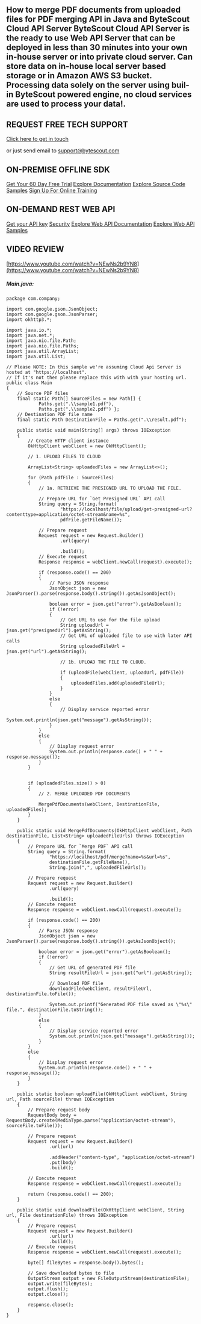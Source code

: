 ## How to merge PDF documents from uploaded files for PDF merging API in Java and ByteScout Cloud API Server ByteScout Cloud API Server is the ready to use Web API Server that can be deployed in less than 30 minutes into your own in-house server or into private cloud server. Can store data on in-house local server based storage or in Amazon AWS S3 bucket. Processing data solely on the server using buil-in ByteScout powered engine, no cloud services are used to process your data!.

## REQUEST FREE TECH SUPPORT

[Click here to get in touch](https://bytescout.zendesk.com/hc/en-us/requests/new?subject=ByteScout%20Cloud%20API%20Server%20Question)

or just send email to [support@bytescout.com](mailto:support@bytescout.com?subject=ByteScout%20Cloud%20API%20Server%20Question) 

## ON-PREMISE OFFLINE SDK 

[Get Your 60 Day Free Trial](https://bytescout.com/download/web-installer?utm_source=github-readme)
[Explore Documentation](https://bytescout.com/documentation/index.html?utm_source=github-readme)
[Explore Source Code Samples](https://github.com/bytescout/ByteScout-SDK-SourceCode/)
[Sign Up For Online Training](https://academy.bytescout.com/)


## ON-DEMAND REST WEB API

[Get your API key](https://app.pdf.co/signup?utm_source=github-readme)
[Security](https://pdf.co/security)
[Explore Web API Documentation](https://apidocs.pdf.co?utm_source=github-readme)
[Explore Web API Samples](https://github.com/bytescout/ByteScout-SDK-SourceCode/tree/master/PDF.co%20Web%20API)

## VIDEO REVIEW

[https://www.youtube.com/watch?v=NEwNs2b9YN8](https://www.youtube.com/watch?v=NEwNs2b9YN8)




<!-- code block begin -->

##### **Main.java:**
    
```
package com.company;

import com.google.gson.JsonObject;
import com.google.gson.JsonParser;
import okhttp3.*;

import java.io.*;
import java.net.*;
import java.nio.file.Path;
import java.nio.file.Paths;
import java.util.ArrayList;
import java.util.List;

// Please NOTE: In this sample we're assuming Cloud Api Server is hosted at "https://localhost". 
// If it's not then please replace this with with your hosting url.
public class Main
{
    // Source PDF files
    final static Path[] SourceFiles = new Path[] {
            Paths.get(".\\sample1.pdf"),
            Paths.get(".\\sample2.pdf") };
    // Destination PDF file name
    final static Path DestinationFile = Paths.get(".\\result.pdf");

    public static void main(String[] args) throws IOException
    {
        // Create HTTP client instance
        OkHttpClient webClient = new OkHttpClient();

        // 1. UPLOAD FILES TO CLOUD

        ArrayList<String> uploadedFiles = new ArrayList<>();

        for (Path pdfFile : SourceFiles)
        {
            // 1a. RETRIEVE THE PRESIGNED URL TO UPLOAD THE FILE.

            // Prepare URL for `Get Presigned URL` API call
            String query = String.format(
                    "https://localhost/file/upload/get-presigned-url?contenttype=application/octet-stream&name=%s",
                    pdfFile.getFileName());

            // Prepare request
            Request request = new Request.Builder()
                    .url(query)
                    
                    .build();
            // Execute request
            Response response = webClient.newCall(request).execute();

            if (response.code() == 200)
            {
                // Parse JSON response
                JsonObject json = new JsonParser().parse(response.body().string()).getAsJsonObject();

                boolean error = json.get("error").getAsBoolean();
                if (!error)
                {
                    // Get URL to use for the file upload
                    String uploadUrl = json.get("presignedUrl").getAsString();
                    // Get URL of uploaded file to use with later API calls
                    String uploadedFileUrl = json.get("url").getAsString();

                    // 1b. UPLOAD THE FILE TO CLOUD.

                    if (uploadFile(webClient, uploadUrl, pdfFile))
                    {
                        uploadedFiles.add(uploadedFileUrl);
                    }
                }
                else
                {
                    // Display service reported error
                    System.out.println(json.get("message").getAsString());
                }
            }
            else
            {
                // Display request error
                System.out.println(response.code() + " " + response.message());
            }
        }


        if (uploadedFiles.size() > 0)
        {
            // 2. MERGE UPLOADED PDF DOCUMENTS

            MergePdfDocuments(webClient, DestinationFile, uploadedFiles);
        }
    }

    public static void MergePdfDocuments(OkHttpClient webClient, Path destinationFile, List<String> uploadedFileUrls) throws IOException
    {
        // Prepare URL for `Merge PDF` API call
        String query = String.format(
                "https://localhost/pdf/merge?name=%s&url=%s",
                destinationFile.getFileName(),
                String.join(",", uploadedFileUrls));

        // Prepare request
        Request request = new Request.Builder()
                .url(query)
                
                .build();
        // Execute request
        Response response = webClient.newCall(request).execute();

        if (response.code() == 200)
        {
            // Parse JSON response
            JsonObject json = new JsonParser().parse(response.body().string()).getAsJsonObject();

            boolean error = json.get("error").getAsBoolean();
            if (!error)
            {
                // Get URL of generated PDF file
                String resultFileUrl = json.get("url").getAsString();

                // Download PDF file
                downloadFile(webClient, resultFileUrl, destinationFile.toFile());

                System.out.printf("Generated PDF file saved as \"%s\" file.", destinationFile.toString());
            }
            else
            {
                // Display service reported error
                System.out.println(json.get("message").getAsString());
            }
        }
        else
        {
            // Display request error
            System.out.println(response.code() + " " + response.message());
        }
    }

    public static boolean uploadFile(OkHttpClient webClient, String url, Path sourceFile) throws IOException
    {
        // Prepare request body
        RequestBody body = RequestBody.create(MediaType.parse("application/octet-stream"), sourceFile.toFile());

        // Prepare request
        Request request = new Request.Builder()
                .url(url)
                
                .addHeader("content-type", "application/octet-stream")
                .put(body)
                .build();

        // Execute request
        Response response = webClient.newCall(request).execute();

        return (response.code() == 200);
    }

    public static void downloadFile(OkHttpClient webClient, String url, File destinationFile) throws IOException
    {
        // Prepare request
        Request request = new Request.Builder()
                .url(url)
                .build();
        // Execute request
        Response response = webClient.newCall(request).execute();

        byte[] fileBytes = response.body().bytes();

        // Save downloaded bytes to file
        OutputStream output = new FileOutputStream(destinationFile);
        output.write(fileBytes);
        output.flush();
        output.close();

        response.close();
    }
}

```

<!-- code block end -->